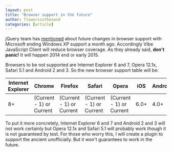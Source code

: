 ```yaml
---
layout: post
title: "Browser support in the future"
author: flowersinthesand
categories: [article]
---
```


jQuery team has [mentioned](http://blog.jquery.com/2014/04/02/browser-support-in-jquery-1-12-and-beyond/) about future changes in browser support with Microsoft ending Windows XP support a month ago. Accordingly Vibe JavaScript Client will reduce browser coverage. As they already said, **don't panic!** It will happen 2014 end or early 2015.

Browsers to be not supported are Internet Explorer 6 and 7, Opera 12.1x, Safari 5.1 and Android 2 and 3. So the new browser support table will be:

| Internet Explorer | Chrome | Firefox | Safari | Opera | iOS | Android |
|---|---|---|---|---|---|---|
| 8+ | (Current - 1) or Current | (Current - 1) or Current | (Current - 1) or Current | (Current - 1) or Current | 6.0+ | 4.0+ |

To put it more concretely, Internet Explorer 6 and 7 and Android 2 and 3 will not work certainly but Opera 12.1x and Safari 5.1 will probably work though it is not guaranteed by test. For those who worry this, I will create a plugin to support the ancient unofficially. But it won't guarantees to work in the future. 